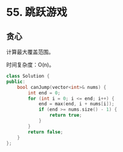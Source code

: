 # 55. 跳跃游戏

## 贪心

计算最大覆盖范围。

时间复杂度：O(n)。

```cpp
class Solution {
public:
    bool canJump(vector<int>& nums) {
        int end = 0;
        for (int i = 0; i <= end; i++) {
            end = max(end, i + nums[i]);
            if (end >= nums.size() - 1) {
                return true;
            }
        }
        return false;
    }
};
```